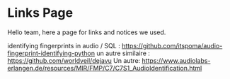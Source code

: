 # Links Page 

Hello team, here a page for links and notices we used. 



identifying fingerprints in audio / SQL :
https://github.com/itspoma/audio-fingerprint-identifying-python
un autre similaire : 
https://github.com/worldveil/dejavu
Un autre:
https://www.audiolabs-erlangen.de/resources/MIR/FMP/C7/C7S1_AudioIdentification.html
